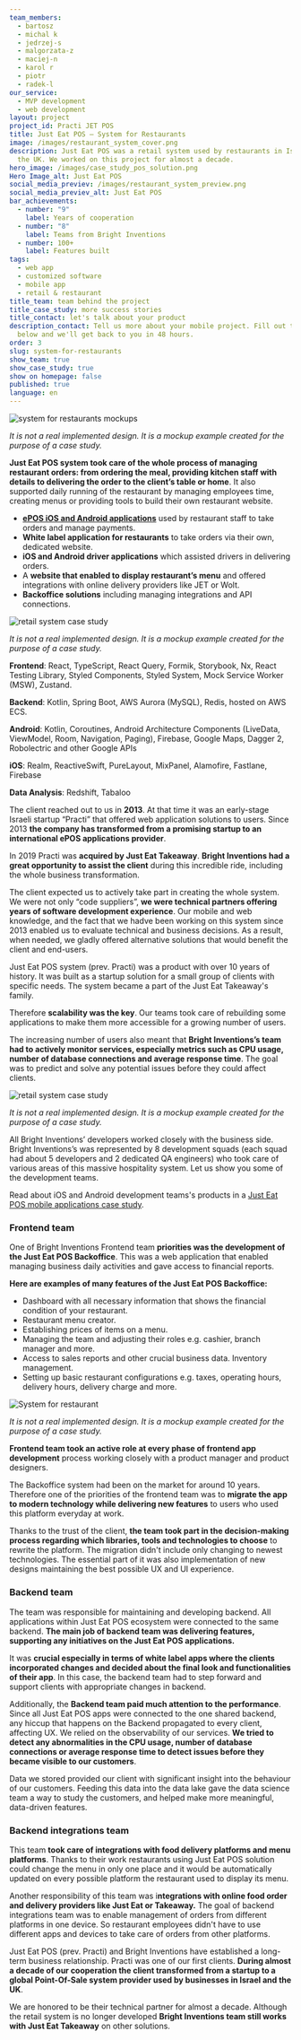 ```yaml
---
team_members:
  - bartosz
  - michal k
  - jedrzej-s
  - malgorzata-z
  - maciej-n
  - karol r
  - piotr
  - radek-l
our_service:
  - MVP development
  - web development
layout: project
project_id: Practi JET POS
title: Just Eat POS – System for Restaurants
image: /images/restaurant_system_cover.png
description: Just Eat POS was a retail system used by restaurants in Israel and
  the UK. We worked on this project for almost a decade.
hero_image: /images/case_study_pos_solution.png
Hero Image_alt: Just Eat POS
social_media_previev: /images/restaurant_system_preview.png
social_media_previev_alt: Just Eat POS
bar_achievements:
  - number: "9"
    label: Years of cooperation
  - number: "8"
    label: Teams from Bright Inventions
  - number: 100+
    label: Features built
tags:
  - web app
  - customized software
  - mobile app
  - retail & restaurant
title_team: team behind the project
title_case_study: more success stories
title_contact: let's talk about your product
description_contact: Tell us more about your mobile project. Fill out the form
  below and we'll get back to you in 48 hours.
order: 3
slug: system-for-restaurants
show_team: true
show_case_study: true
show on homepage: false
published: true
language: en
---
```

<div class="image"><img src="/images/retail_system_mockups.png" alt="system for restaurants mockups" title="It is not a real implemented design. It is a mockup example created for the purpose of case study."  /> </div>

*It is not a real implemented design. It is a mockup example created for the purpose of a case study.*

<TitleWithIcon sectionTitle='main products developed for Just Eat POS:' titleIcon='/images/main_features_icon.png' titleIconAlt='applications' />

**Just Eat POS system took care of the whole process of managing restaurant orders: from ordering the meal, providing kitchen staff with details to delivering the order to the client’s table or home**. It also supported daily running of the restaurant by managing employees time, creating menus or providing tools to build their own restaurant website.

<TitleWithIcon sectionTitle='the system was built around these products:' titleIcon='/images/main_features_icon.png' titleIconAlt='applications' />

* **[ePOS iOS and Android applications](/projects/system-for-restaurants-mobile)** used by restaurant staff to take orders and manage payments.
* **White label application for restaurants** to take orders via their own, dedicated website.
* **iOS and Android driver applications** which assisted drivers in delivering orders.
* A **website that enabled to display restaurant’s menu** and offered integrations with online delivery providers like JET or Wolt.
* **Backoffice solutions** including managing integrations and API connections.

<TitleWithIcon sectionTitle='main features developed by Bright Inventions:' titleIcon='/images/main_features_icon.png' titleIconAlt='features' />

<SliderText sliderElements='[{"title":"Food ordering management","description":"Taking care of the whole process from ordering the meal to delivering the order."},{"title":"Transactions processing","description":"Including implementing offline mode, integration with payment service providers and receipt printing."},{"title":"Integrations with external systems and providers","description":"Integration with payment service providers as well as online food delivery services."},{"title":"Integration with online food delivery services","description":"Easy management of orders from different platforms in one device. "},{"title":"Team management and tracking","description":"Employees time tracking, managing team roles e.g. cashier, manager etc. Delivery tracking."},{"title":"Supply management","description":"Inventory management and supply ordering."},{"title":"Analytics","description":"Business analytics platform reporting sales and financial information."}]' />

<div class="image"><img src="/images/retail_system_case_study.png" alt="retail system case study" title="It is not a real implemented design. It is a mockup example created for the purpose of case study."  /> </div>

*It is not a real implemented design. It is a mockup example created for the purpose of a case study.*

<TitleWithIcon sectionTitle='Bright Inventions’ technology stack and skills:' titleIcon='/images/skills.svg' titleIconAlt='stack' />

<Gallery images='[{"src":"/images/react.png","alt":"React"},{"src":"/images/new_typescript_logo_stack.png","alt":"TypeScript"},{"src":"/images/kotlin.png","alt":"Kotlin"},{"src":"/images/aws.png","alt":"AWS"},{"src":"/images/firebase_logo_stack.png","alt":"Firebase"},{"src":"/images/realm_stack_logo.png","alt":"Realm"},{"src":"/images/fastlane_logo_stack.png","alt":"Fastlane"}]' />

**Frontend**: React, TypeScript, React Query, Formik, Storybook, Nx, React Testing Library, Styled Components, Styled System, Mock Service Worker (MSW), Zustand.

**Backend**: Kotlin, Spring Boot, AWS Aurora (MySQL), Redis, hosted on AWS ECS.

**Android**: Kotlin, Coroutines, Android Architecture Components (LiveData, ViewModel, Room, Navigation, Paging), Firebase, Google Maps, Dagger 2, Robolectric and other Google APIs

**iOS**: Realm, ReactiveSwift, PureLayout, MixPanel, Alamofire, Fastlane, Firebase

**Data Analysis**: Redshift, Tabaloo

<AnchorLink href='#contactForm' text='let’s talk about your project'/>

<TitleWithIcon sectionTitle='About Just Eat POS and Bright Inventions cooperation' titleIcon='/images/three_flags.svg' titleIconAlt='about BrightTreasury' />

The client reached out to us in **2013**. At that time it was an early-stage Israeli startup “Practi” that offered web application solutions to users. Since 2013 **the company has transformed from a promising startup to an international ePOS applications provider**.

In 2019 Practi was **acquired by Just Eat Takeaway**. **Bright Inventions had a great opportunity to assist the client** during this incredible ride, including the whole business transformation.

<TitleWithIcon sectionTitle='client’s expectations' titleIcon='/images/clients_perspective_icon.svg' titleIconAlt='Client’s expectations' />

The client expected us to actively take part in creating the whole system. We were not only “code suppliers”, **we were technical partners offering years of software development experience**. Our mobile and web knowledge, and the fact that we hadve been working on this system since 2013 enabled us to evaluate technical and business decisions. As a result, when needed, we gladly offered alternative solutions that would benefit the client and end-users.

<TitleWithIcon sectionTitle='challenges and goals' titleIcon='/images/goal_title_section.png' titleIconAlt='goal' />

Just Eat POS system (prev. Practi) was a product with over 10 years of history. It was built as a startup solution for a small group of clients with specific needs. The system became a part of the Just Eat Takeaway's family. 

Therefore **scalability was the key**. Our teams took care of rebuilding some applications to make them more accessible for a growing number of users.

The increasing number of users also meant that **Bright Inventions’s team had to actively monitor services, especially metrics such as CPU usage, number of database connections and average response time**. The goal was to predict and solve any potential issues before they could affect clients.

<div class="image"><img src="/images/retail_restaurant_system_case_study.png" alt="retail system case study" title="It is not a real implemented design. It is a mockup example created for the purpose of case study."  /> </div>

*It is not a real implemented design. It is a mockup example created for the purpose of a case study.*

<AnchorLink href='#contactForm' text='let’s talk about your project'/>

<TitleWithIcon sectionTitle='process of building Just Eat POS retail system' titleIcon='/images/gearwheel.svg' titleIconAlt='process of developing BrightTreasury' />

All Bright Inventions’ developers worked closely with the business side. Bright Inventions’s was represented by 8 development squads (each squad had about 5 developers and 2 dedicated QA engineers) who took care of various areas of this massive hospitality system. Let us show you some of the development teams.

Read about iOS and Android development teams's products in a [Just Eat POS mobile applications case study](/projects/system-for-restaurants-mobile).

### Frontend team

One of Bright Inventions Frontend team **priorities was the development of the Just Eat POS Backoffice**. This was a web application that enabled managing business daily activities and gave access to financial reports. 

**Here are examples of many features of the Just Eat POS Backoffice:**

* Dashboard with all necessary information that shows the financial condition of your restaurant.
* Restaurant menu creator.
* Establishing prices of items on a menu.
* Managing the team and adjusting their roles e.g. cashier, branch manager and more.
* Access to sales reports and other crucial business data.
  Inventory management.
* Setting up basic restaurant configurations e.g. taxes, operating hours, delivery hours, delivery charge and more.

<div class="image"><img src="/images/restaurant_web_app.png" alt="System for restaurant" title="undefined"  /> </div>

*It is not a real implemented design. It is a mockup example created for the purpose of a case study.*

**Frontend team took an active role at every phase of frontend app development** process working closely with a product manager and product designers.

The Backoffice system had been on the market for around 10 years. Therefore one of the priorities of the frontend team was to **migrate the app to modern technology while delivering new features** to users who used this platform everyday at work. 

Thanks to the trust of the client, **the team took part in the decision-making process regarding which libraries, tools and technologies to choose** to rewrite the platform. The migration didn't include only changing to newest technologies. The essential part of it was also implementation of new designs maintaining the best possible UX and UI experience.

### Backend team

The team was responsible for maintaining and developing backend. All applications within Just Eat POS ecosystem were connected to the same backend. **The main job of backend team was delivering features, supporting any initiatives on the Just Eat POS applications.** 

It was **crucial especially in terms of white label apps where the clients incorporated changes and decided about the final look and functionalities of their app**. In this case, the backend team had to step forward and support clients with appropriate changes in backend.

Additionally, the **Backend team paid much attention to the performance**. Since all Just Eat POS apps were connected to the one shared backend, any hiccup that happens on the Backend propagated to every client, affecting UX. We relied on the observability of our services. **We tried to detect any abnormalities in the CPU usage, number of database connections or average response time to detect issues before they became visible to our customers**.

Data we stored provided our client with significant insight into the behaviour of our customers. Feeding this data into the data lake gave the data science team a way to study the customers, and helped make more meaningful, data-driven features.

### Backend integrations team

This team **took care of integrations with food delivery platforms and menu platforms**. Thanks to their work restaurants using Just Eat POS solution could change the menu in only one place and it would be automatically updated on every possible platform the restaurant used to display its menu.

Another responsibility of this team was i**ntegrations with online food order and delivery providers like Just Eat or Takeaway.** The goal of backend integrations team was to enable management of orders from different platforms in one device. So restaurant employees didn't have to use different apps and devices to take care of orders from other platforms.

<AnchorLink href='#contactForm' text='let’s talk about your project'/>

<TitleWithIcon sectionTitle='result' titleIcon='/images/results_icon_title_small.png' titleIconAlt='result' />

Just Eat POS (prev. Practi) and Bright Inventions have established a long-term business relationship. Practi was one of our first clients. **During almost a decade of our cooperation the client transformed from a startup to a global Point-Of-Sale system provider used by businesses in Israel and the UK**. 

We are honored to be their technical partner for almost a decade. Although the retail system is no longer developed **Bright Inventions team still works with Just Eat Takeaway** on other solutions.